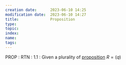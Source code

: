 ```yaml
---
creation date:		2023-06-10 14:25
modification date:	2023-06-10 14:27
title: 				Proposition
type:
topic:
index:
name:
tags: 
---
```


PROP : RTN : 1.1 : Given a plurality of [proposition](obsidian://open?vault=Master&file=DEF-NDC-0.0_proposition) $R=(q)$